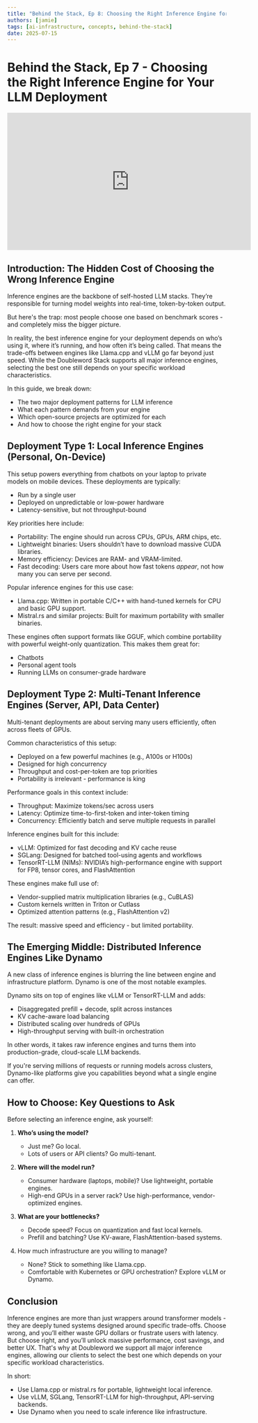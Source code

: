 ```yaml
---
title: "Behind the Stack, Ep 8: Choosing the Right Inference Engine for Your LLM Deployment"
authors: [jamie]
tags: [ai-infrastructure, concepts, behind-the-stack]
date: 2025-07-15
---
```


# Behind the Stack, Ep 7 - Choosing the Right Inference Engine for Your LLM Deployment

<iframe width="560" height="315" src="https://www.youtube.com/embed/MPRGQ0SjmfU?si=NghamEBOpuyQpTg_" title="YouTube video player" frameborder="0" allow="accelerometer; autoplay; clipboard-write; encrypted-media; gyroscope; picture-in-picture; web-share" referrerpolicy="strict-origin-when-cross-origin" allowfullscreen></iframe>

## Introduction: The Hidden Cost of Choosing the Wrong Inference Engine

Inference engines are the backbone of self-hosted LLM stacks. They’re responsible for turning model weights into real-time, token-by-token output.

But here's the trap: most people choose one based on benchmark scores - and completely miss the bigger picture.

In reality, the best inference engine for your deployment depends on who’s using it, where it’s running, and how often it’s being called. That means the trade-offs between engines like Llama.cpp and vLLM go far beyond just speed. While the Doubleword Stack supports all major inference engines, selecting the best one still depends on your specific workload characteristics.

In this guide, we break down:
- The two major deployment patterns for LLM inference
- What each pattern demands from your engine
- Which open-source projects are optimized for each
- And how to choose the right engine for your stack

<!-- truncate -->

## Deployment Type 1: Local Inference Engines (Personal, On-Device)
This setup powers everything from chatbots on your laptop to private models on mobile devices. These deployments are typically:
- Run by a single user
- Deployed on unpredictable or low-power hardware
- Latency-sensitive, but not throughput-bound

Key priorities here include:
- Portability: The engine should run across CPUs, GPUs, ARM chips, etc.
- Lightweight binaries: Users shouldn’t have to download massive CUDA libraries.
- Memory efficiency: Devices are RAM- and VRAM-limited.
- Fast decoding: Users care more about how fast tokens *appear*, not how many you can serve per second.

Popular inference engines for this use case:
- Llama.cpp: Written in portable C/C++ with hand-tuned kernels for CPU and basic GPU support.
- Mistral.rs and similar projects: Built for maximum portability with smaller binaries.

These engines often support formats like GGUF, which combine portability with powerful weight-only quantization. This makes them great for:
- Chatbots
- Personal agent tools
- Running LLMs on consumer-grade hardware

## Deployment Type 2: Multi-Tenant Inference Engines (Server, API, Data Center)
Multi-tenant deployments are about serving many users efficiently, often across fleets of GPUs.

Common characteristics of this setup:
- Deployed on a few powerful machines (e.g., A100s or H100s)
- Designed for high concurrency
- Throughput and cost-per-token are top priorities
- Portability is irrelevant - performance is king

Performance goals in this context include:
- Throughput: Maximize tokens/sec across users
- Latency: Optimize time-to-first-token and inter-token timing
- Concurrency: Efficiently batch and serve multiple requests in parallel

Inference engines built for this include:
- vLLM: Optimized for fast decoding and KV cache reuse
- SGLang: Designed for batched tool-using agents and workflows
- TensorRT-LLM (NIMs): NVIDIA’s high-performance engine with support for FP8, tensor cores, and FlashAttention

These engines make full use of:
- Vendor-supplied matrix multiplication libraries (e.g., CuBLAS)
- Custom kernels written in Triton or Cutlass
- Optimized attention patterns (e.g., FlashAttention v2)

The result: massive speed and efficiency - but limited portability.

## The Emerging Middle: Distributed Inference Engines Like Dynamo
A new class of inference engines is blurring the line between engine and infrastructure platform. Dynamo is one of the most notable examples.

Dynamo sits on top of engines like vLLM or TensorRT-LLM and adds:
- Disaggregated prefill + decode, split across instances
- KV cache-aware load balancing
- Distributed scaling over hundreds of GPUs
- High-throughput serving with built-in orchestration

In other words, it takes raw inference engines and turns them into production-grade, cloud-scale LLM backends.

If you're serving millions of requests or running models across clusters, Dynamo-like platforms give you capabilities beyond what a single engine can offer.

## How to Choose: Key Questions to Ask
Before selecting an inference engine, ask yourself:

1. **Who’s using the model?**
    - Just me? Go local.
    - Lots of users or API clients? Go multi-tenant.
2. **Where will the model run?**
    - Consumer hardware (laptops, mobile)? Use lightweight, portable engines.
    - High-end GPUs in a server rack? Use high-performance, vendor-optimized engines.
3. **What are your bottlenecks?**
    - Decode speed? Focus on quantization and fast local kernels.
    - Prefill and batching? Use KV-aware, FlashAttention-based systems.

4. How much infrastructure are you willing to manage?
    - None? Stick to something like Llama.cpp.
    - Comfortable with Kubernetes or GPU orchestration? Explore vLLM or Dynamo.

## Conclusion
Inference engines are more than just wrappers around transformer models - they are deeply tuned systems designed around specific trade-offs. Choose wrong, and you’ll either waste GPU dollars or frustrate users with latency. But choose right, and you’ll unlock massive performance, cost savings, and better UX. That's why at Doubleword we support all major inference engines, allowing our clients to select the best one which depends on your specific workload characteristics.

In short:
- Use Llama.cpp or mistral.rs for portable, lightweight local inference.
- Use vLLM, SGLang, TensorRT-LLM for high-throughput, API-serving backends.
- Use Dynamo when you need to scale inference like infrastructure.

